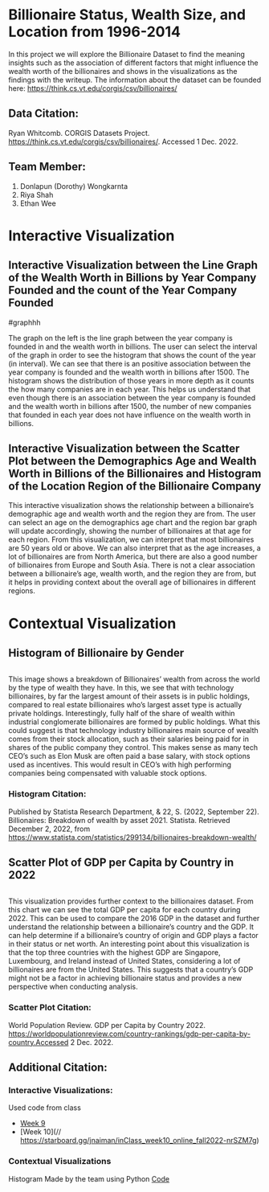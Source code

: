 # Billionaire Status, Wealth Size, and Location from 1996-2014

In this project we will explore the Billionaire Dataset to find the meaning insights such as the association of different factors that might influence the wealth worth of the billionaires and shows in the visualizations as the findings with the writeup. The information about the dataset can be founded here: https://think.cs.vt.edu/corgis/csv/billionaires/

## Data Citation: 
Ryan Whitcomb. CORGIS Datasets Project. https://think.cs.vt.edu/corgis/csv/billionaires/. Accessed 1 Dec. 2022.

## Team Member:
1. Donlapun (Dorothy) Wongkarnta
2. Riya Shah 
3. Ethan Wee

# Interactive Visualization 

## Interactive Visualization between the Line Graph of the Wealth Worth in Billions by Year Company Founded and the count of the Year Company Founded

#graphhh

The graph on the left is the line graph between the year company is founded in and the wealth worth in billions. 
The user can select the interval of the graph in order to see the histogram that shows the count of the year (in interval). 
We can see that there is an positive association between the year company is founded and the wealth worth in billions after 1500. 
The histogram shows the distribution of those years in more depth as it counts the how many companies are in each year. 
This helps us understand that even though there is an association between the year company is founded and the wealth worth in billions after 1500, 
the number of new companies that founded in each year does not have influence on the wealth worth in billions.

## Interactive Visualization between the Scatter Plot between the Demographics Age and Wealth Worth in Billions of the Billionaires and Histogram of the Location Region of the Billionaire Company

This interactive visualization shows the relationship between a billionaire’s demographic age and wealth worth and the region they are from. The user can select an age on the demographics age chart and the region bar graph will update accordingly, showing the number of billionaires at that age for each region. From this visualization, we can interpret that most billionaires are 50 years old or above. We can also interpret that as the age increases, a lot of billionaires are from North America, but there are also a good number of billionaires from Europe and South Asia. There is not a clear association between a billionaire’s age, wealth worth, and the region they are from, but it helps in providing context about the overall age of billionaires in different regions.

# Contextual Visualization

## Histogram of Billionaire by Gender

![]()
 
This image shows a breakdown of Billionaires’ wealth from across the world by the type of wealth they have. In this, we see that with technology billionaires, by far the largest amount of their assets is in public holdings, compared to real estate billionaires who’s largest asset type is actually private holdings. Interestingly, fully half of the share of wealth within industrial conglomerate billionaires are formed by public holdings. What this could suggest is that technology industry billionaires main source of wealth comes from their stock allocation, such as their salaries being paid for in shares of the public company they control. This makes sense as many tech CEO’s such as Elon Musk are often paid a base salary, with stock options used as incentives. This would result in CEO’s with high performing companies being compensated with valuable stock options.

### Histogram Citation:
Published by Statista Research Department, & 22, S. (2022, September 22). Billionaires: Breakdown of wealth by asset 2021. Statista. Retrieved December 2, 2022, from https://www.statista.com/statistics/299134/billionaires-breakdown-wealth/

## Scatter Plot of GDP per Capita by Country in 2022
![]()

This visualization provides further context to the billionaires dataset. From this chart we can see the total GDP per capita for each country during 2022. This can be used to compare the 2016 GDP in the dataset and further understand the relationship between a billionaire’s country and the GDP. It can help determine if a billionaire’s country of origin and GDP plays a factor in their status or net worth. An interesting point about this visualization is that the top three countries with the highest GDP are Singapore, Luxembourg, and Ireland instead of United States, considering a lot of billionaires are from the United States. This suggests that a country’s GDP might not be a factor in achieving billionaire status and provides a new perspective when conducting analysis.

### Scatter Plot Citation:
World Population Review. GDP per Capita by Country 2022. https://worldpopulationreview.com/country-rankings/gdp-per-capita-by-country.Accessed 2 Dec. 2022.


## Additional Citation:
### Interactive Visualizations:
Used code from class
- [Week 9](https://starboard.gg/jnaiman/inClass_week09_online_fall2022-noY2U59)
- [Week 10](// https://starboard.gg/jnaiman/inClass_week10_online_fall2022-nrSZM7g)
### Contextual Visualizations
Histogram
Made by the team using Python
[Code](https://starboard.gg/rshah257/IS445-final-project-python-nxupkrI)
